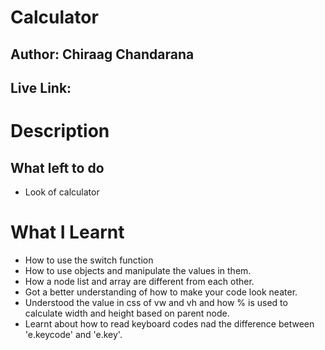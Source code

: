 # Calculator
## Author: Chiraag Chandarana
## Live Link: 

# Description 

## What left to do
- Look of calculator

# What I Learnt
* How to use the switch function
* How to use objects and manipulate the values in them.
* How a node list and array are different from each other.
* Got a better understanding of how to make your code look neater.
* Understood the value in css of vw and vh and how % is used to calculate width and height based on parent node.
* Learnt about how to read keyboard codes nad the difference between 'e.keycode' and 'e.key'.
